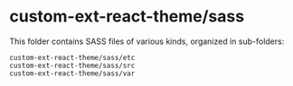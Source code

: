 # custom-ext-react-theme/sass

This folder contains SASS files of various kinds, organized in sub-folders:

    custom-ext-react-theme/sass/etc
    custom-ext-react-theme/sass/src
    custom-ext-react-theme/sass/var
